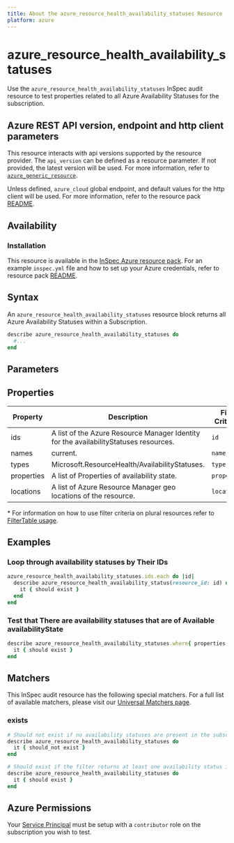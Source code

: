 ```yaml
---
title: About the azure_resource_health_availability_statuses Resource
platform: azure
---
```


# azure_resource_health_availability_statuses

Use the `azure_resource_health_availability_statuses` InSpec audit resource to test properties related to all Azure Availability Statuses for the subscription.

## Azure REST API version, endpoint and http client parameters

This resource interacts with api versions supported by the resource provider.
The `api_version` can be defined as a resource parameter.
If not provided, the latest version will be used.
For more information, refer to [`azure_generic_resource`](azure_generic_resource.md).

Unless defined, `azure_cloud` global endpoint, and default values for the http client will be used.
For more information, refer to the resource pack [README](../../README.md).

## Availability

### Installation

This resource is available in the [InSpec Azure resource pack](https://github.com/inspec/inspec-azure).
For an example `inspec.yml` file and how to set up your Azure credentials, refer to resource pack [README](../../README.md#Service-Principal).

## Syntax

An `azure_resource_health_availability_statuses` resource block returns all Azure Availability Statuses within a Subscription.
```ruby
describe azure_resource_health_availability_statuses do
  #...
end
```

## Parameters

## Properties

|Property            | Description                                                              | Filter Criteria<superscript>*</superscript> |
|--------------------|--------------------------------------------------------------------------|-----------------|
| ids                | A list of the Azure Resource Manager Identity for the availabilityStatuses resources.| `id`            |
| names              | current.                                                                 | `name`          |
| types              | Microsoft.ResourceHealth/AvailabilityStatuses.                           | `type`          |
| properties         | A list of Properties of availability state.                              | `properties`    |
| locations          | A list of Azure Resource Manager geo locations of the resource.          | `location`      |

<superscript>*</superscript> For information on how to use filter criteria on plural resources refer to [FilterTable usage](https://github.com/inspec/inspec/blob/master/dev-docs/filtertable-usage.md).

## Examples

### Loop through availability statuses by Their IDs
```ruby
azure_resource_health_availability_statuses.ids.each do |id|
  describe azure_resource_health_availability_status(resource_id: id) do
    it { should exist }
  end
end  
```     
### Test that There are availability statuses that are of Available availabilityState
```ruby
describe azure_resource_health_availability_statuses.where{ properties.select{|prop| prop.availabilityState == 'Available' } } do
  it { should exist }
end
```    

## Matchers

This InSpec audit resource has the following special matchers. For a full list of available matchers, please visit our [Universal Matchers page](https://www.inspec.io/docs/reference/matchers/).

### exists
```ruby
# Should not exist if no availability statuses are present in the subscription
describe azure_resource_health_availability_statuses do
  it { should_not exist }
end

# Should exist if the filter returns at least one availability status in the subscription
describe azure_resource_health_availability_statuses do
  it { should exist }
end
```
## Azure Permissions

Your [Service Principal](https://docs.microsoft.com/en-us/azure/azure-resource-manager/resource-group-create-service-principal-portal) must be setup with a `contributor` role on the subscription you wish to test.